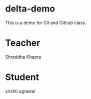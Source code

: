 # delta-demo
This is a demo for Git and Github class.

# Teacher 
Shraddha Khapra 

# Student 
srishti agrawal